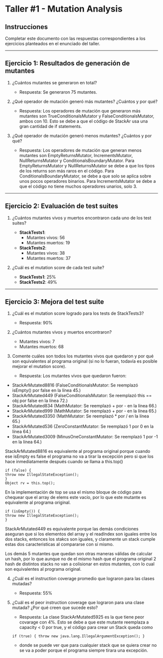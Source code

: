# Taller #1 - Mutation Analysis

## Instrucciones
Completar este documento con las respuestas correspondientes a los ejercicios planteados en el enunciado del taller.

---

## Ejercicio 1: Resultados de generación de mutantes

1. ¿Cuántos mutantes se generaron en total?
   - Respuesta: Se generaron 75 mutantes.

2. ¿Qué operador de mutación generó más mutantes? ¿Cuántos y por qué?
   - Respuesta: Los operadores de mutación que generaron más mutantes son TrueConditionalsMutator y FalseConditionalsMutator, ambos con 10. Esto se debe a que el código de StackAr usa una gran cantidad de if statements.


3. ¿Qué operador de mutación generó menos mutantes? ¿Cuántos y por qué?
   - Respuesta: Los operadores de mutación que generan menos mutantes son EmptyReturnsMutator, IncrementsMutator,  NullReturnsMutator y ConditionalsBoundaryMutator. Para EmptyReturnsMutator y  NullReturnsMutator se debe a que los tipos de los returns son más raros en el código. Para ConditionalsBoundaryMutator, se debe a que solo se aplica sobre unos pocos operadores binarios. Para IncrementsMutator se debe a que el código no tiene muchos operadores unarios, solo 3.


---

## Ejercicio 2: Evaluación de test suites

1. ¿Cuántos mutantes vivos y muertos encontraron cada uno de los test suites?
   - **StackTests1**:
     - Mutantes vivos: 56
     - Mutantes muertos: 19
   - **StackTests2**:
     - Mutantes vivos: 38
     - Mutantes muertos: 37

2. ¿Cuál es el mutation score de cada test suite?
   - **StackTests1**: 25%
   - **StackTests2**: 49%

---

## Ejercicio 3: Mejora del test suite

1. ¿Cuál es el mutation score logrado para los tests de StackTests3?
   - Respuesta: 90%

2. ¿Cuántos mutantes vivos y muertos encontraron?
   - Mutantes vivos: 7
   - Mutantes muertos: 68

3. Comente cuáles son todos los mutantes vivos que quedaron y por qué son equivalentes al programa original (si no lo fueran, todavía es posible mejorar el mutation score).
   - Respuesta: Los mutantes vivos que quedaron fueron:
- StackArMutated8816 (FalseConditionalsMutator: Se reemplazó isEmpty() por false en la línea 45.)
- StackArMutated449 (FalseConditionalsMutator: Se reemplazó this == obj por false en la línea 72.)
- StackArMutated834 (MathMutator: Se reemplazó + por - en la línea 66.)
- StackArMutated999 (MathMutator: Se reemplazó + por - en la línea 65.)
- StackArMutated3350 (MathMutator: Se reemplazó * por / en la línea 65.)
- StackArMutated536 (ZeroConstantMutator: Se reemplazó 1 por 0 en la línea 64.)
- StackArMutated3009 (MinusOneConstantMutator: Se reemplazó 1 por -1 en la línea 64.)

StackArMutated8816 es equivalente al programa original porque cuando ese isEmpty es false el programa no va a tirar la excepción pero si que los hace inmediatamente después cuando se llama a this.top()

    if (false) {
    throw new IllegalStateException();
    }  
    Object rv = this.top();

En la implementación de top se usa el mismo bloque de código para chequear que el array de elems este vacío, por lo que este mutante es equivalente al programa original.

	if (isEmpty()) {
    throw new IllegalStateException();
    }



StackArMutated449 es equivalente porque las demás condiciones aseguran que si los elementos del array y el readIndex son iguales entre los dos stacks, entonces los stakcs son iguales, y claramente un stack cumple estas dos caracteristicas al compararse con sí mismo.

Los demás 5 mutantes que quedan son otras maneras válidas de calcular un hash, por lo que aunque no de el mismo hash que el programa original 2 hash de distintos stacks no van a colisionar en estos mutantes, con lo cual son equivalentes al programa original.


4. ¿Cuál es el instruction coverage promedio que lograron para las clases mutadas?
   - Respuesta: 55%

5. ¿Cuál es el peor instruction coverage que lograron para una clase mutada? ¿Por qué creen que sucede esto?
   - Respuesta: La clase StackArMutated5925 es la que tiene peor covarage con 4%. Esto se debe a que este mutante reemplaza a capacity < 0 por true, y el código para crear un Stack queda como


   ` if (true) {
        	throw new java.lang.IllegalArgumentException();
    	}
`
   - donde se puede ver que para cualquier stack que se quiera crear no se va a poder porque el programa siempre tirara una excepción.  